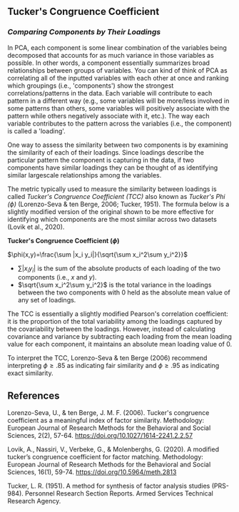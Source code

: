 ## **Tucker's Congruence Coefficient**
### *Comparing Components by Their Loadings*

In PCA, each component is some linear combination of the variables being decomposed that accounts for as much variance in those variables as possible. In other words, a component essentially summarizes broad relationships between groups of variables. You can kind of think of PCA as correlating all of the inputted variables with each other at once and ranking which groupings (i.e., 'components') show the strongest correlations/patterns in the data. Each variable will contribute to each pattern in a different way (e.g., some variables will be more/less involved in some patterns than others, some variables will positively associate with the pattern while others negatively associate with it, etc.). The way each variable contributes to the pattern across the variables (i.e., the component) is called a 'loading'.

One way to assess the similarity between two components is by examining the similarity of each of their loadings. Since loadings describe the particular pattern the component is capturing in the data, if two components have similar loadings they can be thought of as identifying similar largescale relationships among the variables. 

The metric typically used to measure the similarity between loadings is called *Tucker's Congruence Coefficient (TCC)* also known as *Tucker's Phi ($`\phi`$)* (Lorenzo-Seva & ten Berge, 2006; Tucker, 1951). The formula below is a slightly modified version of the original shown to be more effective for identifying which components are the most similar across two datasets (Lovik et al., 2020).

**Tucker's Congruence Coefficient ($\phi$)**

$\phi(x,y)=\frac{\sum |x_i y_i|}{\sqrt{\sum x_i^2\sum y_i^2}}$

- $\sum |x_i y_i|$ is the sum of the absolute products of each loading of the two components (i.e., $x$ and $y$).
- $\sqrt{\sum x_i^2\sum y_i^2}$ is the total variance in the loadings between the two components with 0 held as the absolute mean value of any set of loadings.

The TCC is essentially a slightly modified Pearson's correlation coefficient: it is the proportion of the total variability among the loadings captured by the covariability between the loadings. However, instead of calculating covariance and variance by subtracting each loading from the mean loading value for each component, it maintains an absolute mean loading value of 0.

To interpret the TCC, Lorenzo-Seva & ten Berge (2006) recommend interpreting $\phi\ge.85$ as indicating fair similarity and $\phi\ge.95$ as indicating exact similarity. 

## References

Lorenzo-Seva, U., & ten Berge, J. M. F. (2006). Tucker's congruence coefficient as a meaningful index of factor similarity. Methodology: European Journal of Research Methods for the Behavioral and Social Sciences, 2(2), 57-64. https://doi.org/10.1027/1614-2241.2.2.57

Lovik, A., Nassiri, V., Verbeke, G., & Molenberghs, G. (2020). A modified tucker’s congruence coefficient for factor matching. Methodology: European Journal of Research Methods for the Behavioral and Social Sciences, 16(1), 59-74. https://doi.org/10.5964/meth.2813 

Tucker, L. R. (1951). A method for synthesis of factor analysis studies (PRS-984). Personnel Research Section Reports. Armed Services Technical Research Agency.

